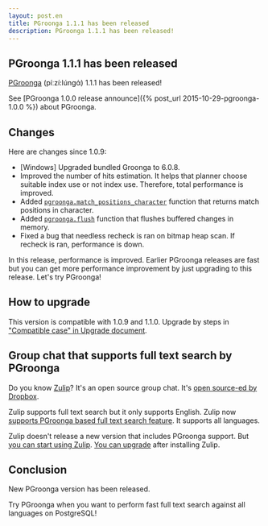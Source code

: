 ```yaml
---
layout: post.en
title: PGroonga 1.1.1 has been released
description: PGroonga 1.1.1 has been released!
---
```


## PGroonga 1.1.1 has been released

[PGroonga](httsp://pgroonga.github.io/) (píːzí:lúnɡά) 1.1.1 has been released!

See [PGroonga 1.0.0 release announce]({% post_url 2015-10-29-pgroonga-1.0.0 %}) about PGroonga.

## Changes

Here are changes since 1.0.9:

  * [Windows] Upgraded bundled Groonga to 6.0.8.
  * Improved the number of hits estimation. It helps that planner choose suitable index use or not index use. Therefore, total performance is improved.
  * Added [`pgroonga.match_positions_character`](https://pgroonga.github.io/reference/functions/pgroonga-match-positions-character.html) function that returns match positions in character.
  * Added [`pgroonga.flush`](https://pgroonga.github.io/reference/functions/pgroonga-flush.html) function that flushes buffered changes in memory.
  * Fixed a bug that needless recheck is ran on bitmap heap scan. If recheck is ran, performance is down.

In this release, performance is improved. Earlier PGroonga releases are fast but you can get more performance improvement by just upgrading to this release. Let's try PGroonga!

## How to upgrade

This version is compatible with 1.0.9 and 1.1.0. Upgrade by steps in ["Compatible case" in Upgrade document](https://pgroonga.github.io/upgrade/#compatible-case).

## Group chat that supports full text search by PGroonga

Do you know [Zulip](https://zulip.org/)? It's an open source group chat. It's [open source-ed by Dropbox](https://blogs.dropbox.com/tech/2015/09/open-sourcing-zulip-a-dropbox-hack-week-project/).

Zulip supports full text search but it only supports English. Zulip now [supports PGroonga based full text search feature](https://github.com/zulip/zulip/pull/700). It supports all languages.

Zulip doesn't release a new version that includes PGroonga support. But [you can start using Zulip](https://zulip.readthedocs.io/en/latest/prod-install.html). [You can upgrade](https://zulip.readthedocs.io/en/latest/prod-maintain-secure-upgrade.html#upgrading) after installing Zulip.

## Conclusion

New PGroonga version has been released.

Try PGroonga when you want to perform fast full text search against all languages on PostgreSQL!
